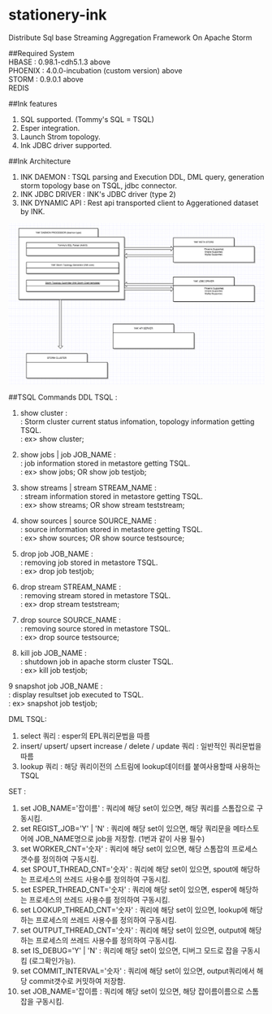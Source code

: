 # stationery-ink
Distribute Sql base Streaming Aggregation Framework On Apache Storm

##Required System    
HBASE : 0.98.1-cdh5.1.3 above    
PHOENIX : 4.0.0-incubation (custom version) above    
STORM : 0.9.0.1 above    
REDIS    

##Ink features
1. SQL supported. (Tommy's SQL = TSQL)    
2. Esper integration.    
3. Launch Strom topology.    
4. Ink JDBC driver supported.    

##Ink Architecture
1. INK DAEMON : TSQL parsing and Execution DDL, DML query, generation storm topology base on TSQL, jdbc connector.  
2. INK JDBC DRIVER : INK's JDBC driver (type 2)  
3. INK DYNAMIC API : Rest api transported client to Aggerationed dataset by INK.  

![GitHub Logo](/ink.png)

##TSQL Commands
DDL TSQL :  
1. show cluster :   
: Storm cluster current status infomation, topology information getting TSQL.  
: ex> show cluster;  

2. show jobs | job JOB_NAME :  
: job information stored in metastore getting TSQL.  
: ex> show jobs; OR show job testjob;  

3. show streams | stream STREAM_NAME :   
: stream information stored in metastore getting TSQL.  
: ex> show streams; OR show stream teststream;  

4. show sources | source SOURCE_NAME :  
: source information stored in metastore getting TSQL.  
: ex> show sources; OR show source testsource;  

5. drop job JOB_NAME :  
: removing job stored in metastore TSQL.  
: ex> drop job testjob;  

6. drop stream STREAM_NAME :  
: removing stream stored in metastore TSQL.  
: ex> drop stream teststream;  

7. drop source SOURCE_NAME :  
: removing source stored in metastore TSQL.  
: ex> drop source testsource;  

8. kill job JOB_NAME :  
: shutdown job in apache storm cluster TSQL.  
: ex> kill job testjob;  

9  snapshot job JOB_NAME :  
: display resultset job executed to TSQL.  
: ex> snapshot job testjob;  

DML TSQL:
1. select 쿼리 : esper의 EPL쿼리문법을 따름  
2. insert/ upsert/ upsert increase / delete / update 쿼리 : 일반적인 쿼리문법을 따름  
3. lookup 쿼리 : 해당 쿼리이전의 스트림에 lookup데이터를 붙여사용할때 사용하는 TSQL  
 
SET :  
1. set JOB_NAME='잡이름' : 쿼리에 해당 set이 있으면, 해당 쿼리를 스톰잡으로 구동시킴.  
2. set REGIST_JOB='Y' | 'N' : 쿼리에 해당 set이 있으면, 해당 쿼리문을 메타스토어에 JOB_NAME명으로 job을 저장함. (1번과 같이 사용 필수)   
3. set WORKER_CNT='숫자' : 쿼리에 해당 set이 있으면, 해당 스톰잡의 프로세스 갯수를 정의하여 구동시킴.  
4. set SPOUT_THREAD_CNT='숫자' : 쿼리에 해당 set이 있으면, spout에 해당하는 프로세스의 쓰레드 사용수를 정의하여 구동시킴.  
5. set ESPER_THREAD_CNT='숫자' : 쿼리에 해당 set이 있으면, esper에 해당하는 프로세스의 쓰레드 사용수를 정의하여 구동시킴.  
6. set LOOKUP_THREAD_CNT='숫자' : 쿼리에 해당 set이 있으면, lookup에 해당하는 프로세스의 쓰레드 사용수를 정의하여 구동시킴.  
7. set OUTPUT_THREAD_CNT='숫자' : 쿼리에 해당 set이 있으면, output에 해당하는 프로세스의 쓰레드 사용수를 정의하여 구동시킴.  
8. set IS_DEBUG='Y' | 'N' : 쿼리에 해당 set이 있으면, 디버그 모드로 잡을 구동시킴 (로그확인가능).  
9. set COMMIT_INTERVAL='숫자' : 쿼리에 해당 set이 있으면, output쿼리에서 해당 commit갯수로 커밋하여 저장함.  
10. set JOB_NAME='잡이름 : 쿼리에 해당 set이 있으면, 해당 잡이름이름으로 스톰잡을 구동시킴.  
